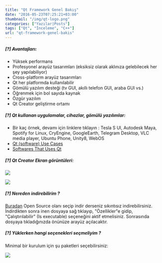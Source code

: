 ```yaml
---
title: "Qt Framework Genel Bakış"
date: "2016-05-23T07:25:21+03:00"
thumbnail: "/img/qt-logo.png"
categories: ["Yazılar|Posts"]
tags: ["Qt", "İnceleme", "C++"]
url: "qt-framework-genel-bakis"
---
```


##### [?] Avantajları:

- Yüksek performans
- Profesyonel arayüz tasarımları (eksiksiz olarak aklınıza gelebilecek her şey yapılabiliyor)
- Cross-platform arayüz tasarımları
- Qt her platformda kullanılabilir
- Gömülü yazılım desteği (tv GUI, akıllı telefon GUI, araba GUI vs.)
- Öğrenmek için bol sayıda kaynak
- Özgür yazılım
- Qt Creator geliştirme ortamı


##### [?] Qt kullanan uygulamalar, cihazlar, gömülü yazılımlar:

- Bir kaç örnek, devamı için linklere tıklayın : Tesla S UI, Autodesk Maya, Spotify for Linux, CryEngine, GoogleEarth, Telegram Desktop, VLC media player, Ubuntu Phone, Unity8, WebOS
- [Qt (software) Use Cases](https://en.wikipedia.org/wiki/Qt_(software)#Use_Cases)
- [Softwares That Uses Qt](https://en.wikipedia.org/wiki/Category:Software_that_uses_Qt)


##### [?] Qt Creator Ekran görüntüleri:

[![](/img/qt-creator-ui-ss.png)](/img/qt-creator-ui-ss.png)

[![](/img/qt-creator-text-editor-ss.png)](/img/qt-creator-text-editor-ss.png)


##### [?] Nereden indirebilirim ?

[Buradan](https://www.qt.io/download) Open Source olanı seçip indir derseniz sıkıntısız indirebilirsiniz. İndirdikten sonra inen dosyaya sağ tıklayıp, "Özellikler"e gidip, "Çalıştırılabilir" (Is executable) seçeneğini aktif etmelisiniz. Sonrasında dosyaya tıkladığınızda önünüze arayüz açılacaktır.


##### [?] Yüklerken hangi seçenekleri seçmeliyim ?

Minimal bir kurulum için şu paketleri seçebilirsiniz:

![](/img/qt-installation-packages.png)
